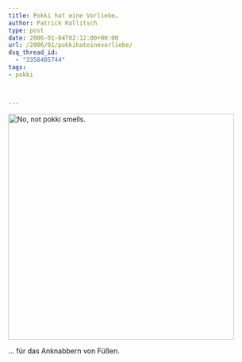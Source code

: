 ```yaml
---
title: Pokki hat eine Vorliebe…
author: Patrick Kollitsch
type: post
date: 2006-01-04T02:12:00+00:00
url: /2006/01/pokkihateinevorliebe/
dsq_thread_id:
  - "3358405744"
tags:
- pokki



---
```

[<img width="455" src="//static.flickr.com/38/81945842_a58398fa09.jpg" alt="No, not pokki smells." />][1]

... f&uuml;r das Anknabbern von F&uuml;&szlig;en.

 [1]: http://www.flickr.com/photos/schreibblogade/81945842/ "No, not pokki smells."

